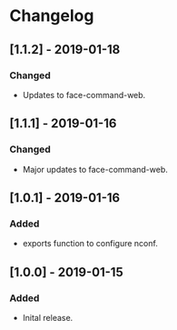# Changelog

## [1.1.2] - 2019-01-18
### Changed
- Updates to face-command-web.

## [1.1.1] - 2019-01-16
### Changed
- Major updates to face-command-web.

## [1.0.1] - 2019-01-16
### Added
- exports function to configure nconf.

## [1.0.0] - 2019-01-15
### Added
- Inital release.